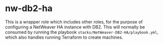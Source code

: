 # nw-db2-ha

This is a wrapper role which includes other roles, for the purpose of configuring a NetWeaver HA instance with DB2. This will normally be consumed by running the playbook `stacks/NetWeaver-DB2-HA/playbook.yml`, which also handles running Terraform to create machines.

